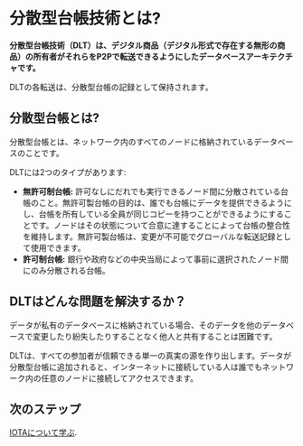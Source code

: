 # 分散型台帳技術とは?

**分散型台帳技術（DLT）は、デジタル商品（デジタル形式で存在する無形の商品）の所有者がそれらをP2Pで転送できるようにしたデータベースアーキテクチャです。**
<!-- **Distributed ledger technology (DLT) is a database architecture that allows the owners of digital goods to transfer them from peer to peer.** -->

DLTの各転送は、分散型台帳の記録として保持されます。
<!-- Each transfer in a DLT is kept as a record in a distributed ledger. -->

## 分散型台帳とは?

分散型台帳とは、ネットワーク内のすべてのノードに格納されているデータベースのことです。
<!-- A distributed ledger is a database that's stored in all nodes in a network. -->

DLTには2つのタイプがあります:
* **無許可制台帳:** 許可なしにだれでも実行できるノード間に分散されている台帳のこと。無許可製台帳の目的は、誰でも台帳にデータを提供できるようにし、台帳を所有している全員が同じコピーを持つことができるようにすることです。ノードはその状態について合意に達することによって台帳の整合性を維持します。無許可製台帳は、変更が不可能でグローバルな転送記録として使用できます。
* **許可制台帳:** 銀行や政府などの中央当局によって事前に選択されたノード間にのみ分散される台帳。

<!-- DLT can have two types of ledger: -->
<!-- * **Permissionless ledger:** A ledger that's distributed among nodes that can be run by anyone without permission. The purpose of a permissionless ledger is to allow anyone to contribute data to the ledger and for everyone in possession of the ledger to have identical copies. Nodes maintain the integrity of the ledger by reaching a consensus about its state. A permissionless ledger can be used as an immutable global record of transfers. -->
<!-- * **Permissioned ledger:** A ledger that's distributed only among nodes that are preselected by a central authority such as a bank or a government. -->

## DLTはどんな問題を解決するか？

データが私有のデータベースに格納されている場合、そのデータを他のデータベースで変更したり紛失したりすることなく他人と共有することは困難です。
<!-- When data is stored in proprietary databases, it's difficult to share that data with others without it becoming changed and lost in other databases. -->

DLTは、すべての参加者が信頼できる単一の真実の源を作り出します。データが分散型台帳に追加されると、インターネットに接続している人は誰でもネットワーク内の任意のノードに接続してアクセスできます。
<!-- DLT creates a single source of truth that all participants can trust. When data is added to a distributed ledger, anyone with an internet connection can access it by connecting to any node in the network. -->

## 次のステップ

[IOTAについて学ぶ](../introduction/what-is-iota.md).
